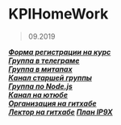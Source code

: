 # KPIHomeWork

>09.2019<br>

***[Форма регистрации на курс](https://forms.gle/Yo3Fifc7Dr7x1m3EA)<br>
[Группа в телеграме](https://t-do.ru/Programming_IP9X)<br>
[Группа в митапах](https://www.meetup.com/HowProgrammingWorks/)<br>
[Канал старшей группы](https://t-do.ru/metarhia)<br>
[Группа по Node.js](https://t-do.ru/nodeua)<br>
[Канал на ютюбе](https://www.youtube.com/TimurShemsedinov)<br>
[Организация на гитхабе](https://github.com/HowProgrammingWorks)<br>
[Лектор на гитхабе](https://github.com/tshemsedinov)
[План IP9X](https://github.com/HowProgrammingWorks/Index/blob/master/IP9X.md)***<br>
